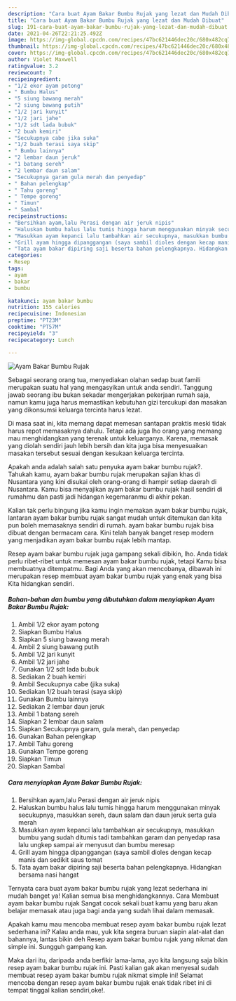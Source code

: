```yaml
---
description: "Cara buat Ayam Bakar Bumbu Rujak yang lezat dan Mudah Dibuat"
title: "Cara buat Ayam Bakar Bumbu Rujak yang lezat dan Mudah Dibuat"
slug: 191-cara-buat-ayam-bakar-bumbu-rujak-yang-lezat-dan-mudah-dibuat
date: 2021-04-26T22:21:25.492Z
image: https://img-global.cpcdn.com/recipes/47bc621446dec20c/680x482cq70/ayam-bakar-bumbu-rujak-foto-resep-utama.jpg
thumbnail: https://img-global.cpcdn.com/recipes/47bc621446dec20c/680x482cq70/ayam-bakar-bumbu-rujak-foto-resep-utama.jpg
cover: https://img-global.cpcdn.com/recipes/47bc621446dec20c/680x482cq70/ayam-bakar-bumbu-rujak-foto-resep-utama.jpg
author: Violet Maxwell
ratingvalue: 3.2
reviewcount: 7
recipeingredient:
- "1/2 ekor ayam potong"
- " Bumbu Halus"
- "5 siung bawang merah"
- "2 siung bawang putih"
- "1/2 jari kunyit"
- "1/2 jari jahe"
- "1/2 sdt lada bubuk"
- "2 buah kemiri"
- "Secukupnya cabe jika suka"
- "1/2 buah terasi saya skip"
- " Bumbu lainnya"
- "2 lembar daun jeruk"
- "1 batang sereh"
- "2 lembar daun salam"
- "Secukupnya garam gula merah dan penyedap"
- " Bahan pelengkap"
- " Tahu goreng"
- " Tempe goreng"
- " Timun"
- " Sambal"
recipeinstructions:
- "Bersihkan ayam,lalu Perasi dengan air jeruk nipis"
- "Haluskan bumbu halus lalu tumis hingga harum menggunakan minyak secukupnya, masukkan sereh, daun salam dan daun jeruk serta gula merah"
- "Masukkan ayam kepanci lalu tambahkan air secukupnya, masukkan bumbu yang sudah ditumis tadi tambahkan garam dan penyedap rasa lalu ungkep sampai air menyusut dan bumbu meresap"
- "Grill ayam hingga dipanggangan (saya sambil dioles dengan kecap manis dan sedikit saus tomat"
- "Tata ayam bakar dipiring saji beserta bahan pelengkapnya. Hidangkan bersama nasi hangat"
categories:
- Resep
tags:
- ayam
- bakar
- bumbu

katakunci: ayam bakar bumbu 
nutrition: 155 calories
recipecuisine: Indonesian
preptime: "PT23M"
cooktime: "PT57M"
recipeyield: "3"
recipecategory: Lunch

---
```



![Ayam Bakar Bumbu Rujak](https://img-global.cpcdn.com/recipes/47bc621446dec20c/680x482cq70/ayam-bakar-bumbu-rujak-foto-resep-utama.jpg)

Sebagai seorang orang tua, menyediakan olahan sedap buat famili merupakan suatu hal yang mengasyikan untuk anda sendiri. Tanggung jawab seorang ibu bukan sekadar mengerjakan pekerjaan rumah saja, namun kamu juga harus memastikan kebutuhan gizi tercukupi dan masakan yang dikonsumsi keluarga tercinta harus lezat.

Di masa  saat ini, kita memang dapat memesan santapan praktis meski tidak harus repot memasaknya dahulu. Tetapi ada juga lho orang yang memang mau menghidangkan yang terenak untuk keluarganya. Karena, memasak yang diolah sendiri jauh lebih bersih dan kita juga bisa menyesuaikan masakan tersebut sesuai dengan kesukaan keluarga tercinta. 



Apakah anda adalah salah satu penyuka ayam bakar bumbu rujak?. Tahukah kamu, ayam bakar bumbu rujak merupakan sajian khas di Nusantara yang kini disukai oleh orang-orang di hampir setiap daerah di Nusantara. Kamu bisa menyajikan ayam bakar bumbu rujak hasil sendiri di rumahmu dan pasti jadi hidangan kegemaranmu di akhir pekan.

Kalian tak perlu bingung jika kamu ingin memakan ayam bakar bumbu rujak, lantaran ayam bakar bumbu rujak sangat mudah untuk ditemukan dan kita pun boleh memasaknya sendiri di rumah. ayam bakar bumbu rujak bisa dibuat dengan bermacam cara. Kini telah banyak banget resep modern yang menjadikan ayam bakar bumbu rujak lebih mantap.

Resep ayam bakar bumbu rujak juga gampang sekali dibikin, lho. Anda tidak perlu ribet-ribet untuk memesan ayam bakar bumbu rujak, tetapi Kamu bisa membuatnya ditempatmu. Bagi Anda yang akan mencobanya, dibawah ini merupakan resep membuat ayam bakar bumbu rujak yang enak yang bisa Kita hidangkan sendiri.

<!--inarticleads1-->

##### Bahan-bahan dan bumbu yang dibutuhkan dalam menyiapkan Ayam Bakar Bumbu Rujak:

1. Ambil 1/2 ekor ayam potong
1. Siapkan  Bumbu Halus
1. Siapkan 5 siung bawang merah
1. Ambil 2 siung bawang putih
1. Ambil 1/2 jari kunyit
1. Ambil 1/2 jari jahe
1. Gunakan 1/2 sdt lada bubuk
1. Sediakan 2 buah kemiri
1. Ambil Secukupnya cabe (jika suka)
1. Sediakan 1/2 buah terasi (saya skip)
1. Gunakan  Bumbu lainnya
1. Sediakan 2 lembar daun jeruk
1. Ambil 1 batang sereh
1. Siapkan 2 lembar daun salam
1. Siapkan Secukupnya garam, gula merah, dan penyedap
1. Gunakan  Bahan pelengkap
1. Ambil  Tahu goreng
1. Gunakan  Tempe goreng
1. Siapkan  Timun
1. Siapkan  Sambal




<!--inarticleads2-->

##### Cara menyiapkan Ayam Bakar Bumbu Rujak:

1. Bersihkan ayam,lalu Perasi dengan air jeruk nipis
1. Haluskan bumbu halus lalu tumis hingga harum menggunakan minyak secukupnya, masukkan sereh, daun salam dan daun jeruk serta gula merah
1. Masukkan ayam kepanci lalu tambahkan air secukupnya, masukkan bumbu yang sudah ditumis tadi tambahkan garam dan penyedap rasa lalu ungkep sampai air menyusut dan bumbu meresap
1. Grill ayam hingga dipanggangan (saya sambil dioles dengan kecap manis dan sedikit saus tomat
1. Tata ayam bakar dipiring saji beserta bahan pelengkapnya. Hidangkan bersama nasi hangat




Ternyata cara buat ayam bakar bumbu rujak yang lezat sederhana ini mudah banget ya! Kalian semua bisa menghidangkannya. Cara Membuat ayam bakar bumbu rujak Sangat cocok sekali buat kamu yang baru akan belajar memasak atau juga bagi anda yang sudah lihai dalam memasak.

Apakah kamu mau mencoba membuat resep ayam bakar bumbu rujak lezat sederhana ini? Kalau anda mau, yuk kita segera buruan siapin alat-alat dan bahannya, lantas bikin deh Resep ayam bakar bumbu rujak yang nikmat dan simple ini. Sungguh gampang kan. 

Maka dari itu, daripada anda berfikir lama-lama, ayo kita langsung saja bikin resep ayam bakar bumbu rujak ini. Pasti kalian gak akan menyesal sudah membuat resep ayam bakar bumbu rujak nikmat simple ini! Selamat mencoba dengan resep ayam bakar bumbu rujak enak tidak ribet ini di tempat tinggal kalian sendiri,oke!.

